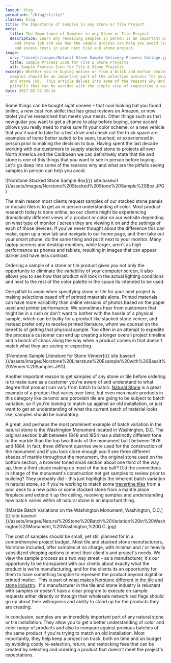 ```yaml
---
layout: blog
permalink: "/blog/:title/"
classes: blog
title: The Importance of Samples in any Stone or Tile Project
meta:
  title: The Importance of Samples in any Stone or Tile Project
  description: Learn why receiving samples in person is an important part of any tile
    and stone job and see how the sample process can help you avoid lengthy delays
    and excess costs in your next tile and stone project.
image:
  src: "/assets/images/Natural Stone Sample Delivery Process Collage.jpg"
  title: Sample Process Icon for Tile & Stone Projects
  alt: Sample Process Icon for Tile & Stone Projects
excerpt: Whether you're buying online or from a brick and mortar dealer or distributor,
  samples should be an important part of the selection process for your next tile
  and stone job.  This article delves into some of the reasons why and some major
  pitfalls that can be avoided with the simple step of requesting a sample.
date: 2017-02-22 10:14
---
```

Some things can be bought sight unseen – that cool looking hat you found online, a new cast iron skillet that has great reviews on Amazon, or new tablet you've researched that meets your needs. Other things such as that new guitar you want to get a chance to play before buying, some accent pillows you really need to make sure fit your color scheme, or a new vehicle that you'll want to take for a test drive and check out the truck space are examples of items better suited to be seen, touched, or experienced in person prior to making the decision to buy. Having spent the last decade working with our customers to supply stacked stone to projects all over North America and the Caribbean we can definitively state that tile and stone is one of this things that you want to see in person before buying. Let's go deep into some of the reasons why and what are the pitfalls seeing samples in person can help you avoid.

![Norstone Stacked Stone Sample Box]({{ site.baseurl }}/assets/images/Norstone%20Stacked%20Stone%20Sample%20Box.JPG)

The main reason most clients request samples of our stacked stone panels or mosaic tiles is to get an in person understanding of color. Most product research today is done online, so our clients might be experiencing dramatically different views of a product or color on our website depending on what type of monitor / screen they are viewing it on and the settings of each of those devices. If you've never thought about the difference this can make, open up a new tab and navigate to our home page, and then take out your smart phone, do the same thing and put it next to your monitor. Many laptop screens and desktop monitors, while larger, aren't as high performance as phones and tablets, resulting in images that can appear darker and have less contrast.

Ordering a sample of a stone or tile product gives you not only the opportunity to eliminate the variability of your computer screen, it also allows you to see how that product will look in the actual lighting conditions and next to the rest of the color palette in the space its intended to be used.

One pitfall to avoid when specifying stone or tile for your next project is making selections based off of printed materials alone. Printed materials can have more variability than online versions of photos based on the paper used and printer performance. We sometimes hear from customers that might be in a rush or don't want to bother with the hassle of a physical sample, which can be bulky for a product like stacked stone veneer, and instead prefer only to receive printed literature, whom we counsel on the benefits of getting that physical sample. Too often in an attempt to expedite the process a customer can end up creating a longer overall project timeline and a bunch of chaos along the way when a product comes in that doesn't match what they are seeing or expecting.

![Norstone Sample Literature for Stone Veneer]({{ site.baseurl }}/assets/images/Norstone%20Literature%20Example%20with%20Basalt%20Veneer%20Samples.JPG)

Another important reason to get samples of any stone or tile before ordering is to make sure as a customer you're aware of and understand to what degree that product can vary from batch to batch. [Natural Stone](/blog/cast-stone-vs-natural-stone-%E2%80%93-norstone-industry-series/) is a great example of a product that varies over time, but even man made products in this category like ceramic and porcelain tile are going to be subject to batch variation, so if you're looking to match up against an old installation, or just want to get an understanding of what the current batch of material looks like, samples should be mandatory.

A great, and perhaps the most prominent example of batch variation in the natural stone is the Washington Monument located in Washington, D.C. The original section built between 1848 and 1854 has a distinctly different tone to the marble than the top two-thirds of the monument built between 1876 and 1884\. In fact, three different quarries were used for the construction of the monument and if you look close enough you'll see three different shades of marble throughout the monument, the original stone used on the bottom section, a browner toned small section about one third of the way up, then a third shade making up most of the top half? Did the committees in charge of the monument's construction not get samples to review prior to building? They probably did – this just highlights the inherent batch variation in natural stone, so if you're working to match some [travertine tiles](/blog/travertine-tiles-norstone-designer-series/) from a pool deck to a new patio or some stacked stone from a mantle place fireplace and extend it up the ceiling, receiving samples and understanding how batch varies within all natural stone is an important thing.

![Marble Batch Variations on the Washington Monument, Washington, D.C.]({{ site.baseurl }}/assets/images/Natural%20Stone%20Batch%20Variation%20in%20Washington%20Monument,%20Washington,%20D.C..jpg)

The cost of samples should be small, yet still planned for in a comprehensive project budget. Most tile and stacked stone manufacturers, Norstone included, offer samples at no charge, with minimal and / or heavily subsidized shipping options to meet their client's and project's needs. We view the sample process as a two way street – as a manufacturer, it's our opportunity to be transparent with our clients about exactly what the product is we're manufacturing, and for the clients its an opportunity for them to have something tangible to represent the product beyond digital or printed matter.  This is part of [what makes Norstone different in the tile and stone industry](/blog/what-makes-norstone-different-a-lot/).  If a manufacturer in the tile and stone industry is reluctant with samples or doesn't have a clear program to execute on sample requests either directly or through their wholesale network red flags should go up about their willingness and ability to stand up for the products they are creating.

In conclusion, samples are an incredibly important part of any natural stone or tile installation. They allow you to get a better understanding of color and color range of products and also to compare against previous batches of the same product if you're trying to match an old installation. Most importantly, they help keep a project on track, both on time and on budget by avoiding costly re-selection, return, and restocking fees that can be created by selecting and ordering a product that doesn't meet the project's expectations.
